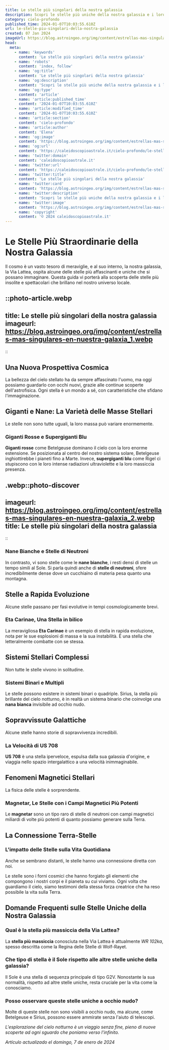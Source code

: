 ```yaml
---
title: Le stelle più singolari della nostra galassia
description: Scopri le stelle più uniche della nostra galassia e i loro incredibili segreti. Esplora fenomeni astronomici rari con noi!
category: cielo-profondo
published_time: 2024-01-07T10:03:55.610Z
url: le-stelle-piu-singolari-della-nostra-galassia
created: 07 Jan 2024
imageUrl: https://blog.astroingeo.org/img/content/estrellas-mas-singulares-en-nuestra-galaxia_1.webp
head:
  meta:
    - name: 'keywords'
      content: 'Le stelle più singolari della nostra galassia'
    - name: 'robots'
      content: 'index, follow'
    - name: 'og:title'
      content: 'Le stelle più singolari della nostra galassia'
    - name: 'og:description'
      content: 'Scopri le stelle più uniche della nostra galassia e i loro incredibili segreti. Esplora fenomeni astronomici rari con noi!'
    - name: 'og:type'
      content: 'article'
    - name: 'article:published_time'
      content: '2024-01-07T10:03:55.610Z'
    - name: 'article:modified_time'
      content: '2024-01-07T10:03:55.610Z'
    - name: 'article:section'
      content: 'cielo-profondo'
    - name: 'article:author'
      content: 'Elena'
    - name: 'og:image'
      content: 'https://blog.astroingeo.org/img/content/estrellas-mas-singulares-en-nuestra-galaxia_1.webp'
    - name: 'og:url'
      content: 'https://caleidoscopioastrale.it/cielo-profondo/le-stelle-piu-singolari-della-nostra-galassia'
    - name: 'twitter:domain'
      content: 'caleidoscopioastrale.it'
    - name: 'twitter:url'
      content: 'https://caleidoscopioastrale.it/cielo-profondo/le-stelle-piu-singolari-della-nostra-galassia'
    - name: 'twitter:title'
      content: 'Le stelle più singolari della nostra galassia'
    - name: 'twitter:card'
      content: 'https://blog.astroingeo.org/img/content/estrellas-mas-singulares-en-nuestra-galaxia_1.webp'
    - name: 'twitter:description'
      content: 'Scopri le stelle più uniche della nostra galassia e i loro incredibili segreti. Esplora fenomeni astronomici rari con noi!'
    - name: 'twitter:image'
      content: 'https://blog.astroingeo.org/img/content/estrellas-mas-singulares-en-nuestra-galaxia_1.webp'
    - name: 'copyright'
      content: '© 2024 caleidoscopioastrale.it'
---
```

# Le Stelle Più Straordinarie della Nostra Galassia

Il cosmo è un vasto tesoro di meraviglie, e al suo interno, la nostra galassia, la Via Lattea, ospita alcune delle stelle più affascinanti e uniche che si possano immaginare. Questa guida vi porterà alla scoperta delle stelle più insolite e spettacolari che brillano nel nostro universo locale.

::photo-article.webp
---
title: Le stelle più singolari della nostra galassia
imageurl: https://blog.astroingeo.org/img/content/estrellas-mas-singulares-en-nuestra-galaxia_1.webp
---
::

## Una Nuova Prospettiva Cosmica

La bellezza del cielo stellato ha da sempre affascinato l'uomo, ma oggi possiamo guardarlo con occhi nuovi, grazie alle continue scoperte dell'astrofisica. Ogni stella è un mondo a sé, con caratteristiche che sfidano l'immaginazione.

## Giganti e Nane: La Varietà delle Masse Stellari

Le stelle non sono tutte uguali, la loro massa può variare enormemente.

### Giganti Rosse e Supergiganti Blu

**Giganti rosse** come Betelgeuse dominano il cielo con la loro enorme estensione. Se posizionata al centro del nostro sistema solare, Betelgeuse inghiottirebbe i pianeti fino a Marte. Invece, **supergiganti blu** come Rigel ci stupiscono con le loro intense radiazioni ultraviolette e la loro massiccia presenza.

.webp::photo-discover
---
imageurl: https://blog.astroingeo.org/img/content/estrellas-mas-singulares-en-nuestra-galaxia_2.webp
title: Le stelle più singolari della nostra galassia
---
::

### Nane Bianche e Stelle di Neutroni

In contrasto, vi sono stelle come le **nane bianche**, i resti densi di stelle un tempo simili al Sole. Si parla quindi anche di **stelle di neutroni**, sfere incredibilmente dense dove un cucchiaino di materia pesa quanto una montagna.

## Stelle a Rapida Evoluzione

Alcune stelle passano per fasi evolutive in tempi cosmologicamente brevi.

### Eta Carinae, Una Stella in bilico

La meravigliosa **Eta Carinae** è un esempio di stella in rapida evoluzione, nota per le sue esplosioni di massa e la sua instabilità. È una stella che letteralmente combatte con se stessa.

## Sistemi Stellari Complessi

Non tutte le stelle vivono in solitudine.

### Sistemi Binari e Multipli

Le stelle possono esistere in sistemi binari o quadriple. Sirius, la stella più brillante del cielo notturno, è in realtà un sistema binario che coinvolge una **nana bianca** invisibile ad occhio nudo.

## Sopravvissute Galattiche

Alcune stelle hanno storie di sopravvivenza incredibili.

### La Velocità di US 708

**US 708** è una stella iperveloce, espulsa dalla sua galassia d'origine, e viaggia nello spazio intergalattico a una velocità inimmaginabile.

## Fenomeni Magnetici Stellari

La fisica delle stelle è sorprendente.

### Magnetar, Le Stelle con i Campi Magnetici Più Potenti

Le **magnetar** sono un tipo raro di stelle di neutroni con campi magnetici miliardi di volte più potenti di quanto possiamo generare sulla Terra.

## La Connessione Terra-Stelle

### L'impatto delle Stelle sulla Vita Quotidiana

Anche se sembrano distanti, le stelle hanno una connessione diretta con noi.

Le stelle sono i forni cosmici che hanno forgiato gli elementi che compongono i nostri corpi e il pianeta su cui viviamo. Ogni volta che guardiamo il cielo, siamo testimoni della stessa forza creatrice che ha reso possibile la vita sulla Terra.

## Domande Frequenti sulle Stelle Uniche della Nostra Galassia

### Qual è la stella più massiccia della Via Lattea?
La **stella più massiccia** conosciuta nella Via Lattea è attualmente *WR 102ka*, spesso descritta come la Regina delle Stelle di Wolf-Rayet.

### Che tipo di stella è il Sole rispetto alle altre stelle uniche della galassia?
Il Sole è una stella di sequenza principale di tipo G2V. Nonostante la sua normalità, rispetto ad altre stelle uniche, resta cruciale per la vita come la conosciamo.

### Posso osservare queste stelle uniche a occhio nudo?
Molte di queste stelle non sono visibili a occhio nudo, ma alcune, come Betelgeuse e Sirius, possono essere ammirate senza l'aiuto di telescopi.

*L'esplorazione del cielo notturno è un viaggio senza fine, pieno di nuove scoperte ad ogni sguardo che poniamo verso l'infinito.*

_Artículo actualizado el domingo, 7 de enero de 2024_